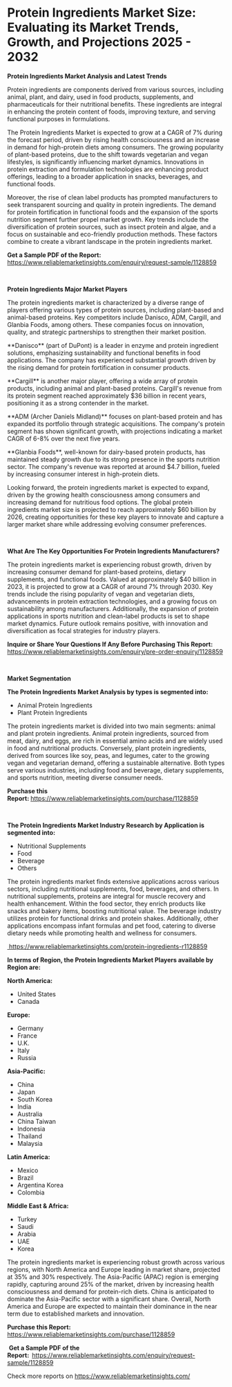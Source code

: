 <p><h1>Protein Ingredients Market Size: Evaluating its Market Trends, Growth, and Projections 2025 - 2032</h1></p><p><strong>Protein Ingredients Market Analysis and Latest Trends</strong></p>
<p><p>Protein ingredients are components derived from various sources, including animal, plant, and dairy, used in food products, supplements, and pharmaceuticals for their nutritional benefits. These ingredients are integral in enhancing the protein content of foods, improving texture, and serving functional purposes in formulations.</p><p>The Protein Ingredients Market is expected to grow at a CAGR of 7% during the forecast period, driven by rising health consciousness and an increase in demand for high-protein diets among consumers. The growing popularity of plant-based proteins, due to the shift towards vegetarian and vegan lifestyles, is significantly influencing market dynamics. Innovations in protein extraction and formulation technologies are enhancing product offerings, leading to a broader application in snacks, beverages, and functional foods.</p><p>Moreover, the rise of clean label products has prompted manufacturers to seek transparent sourcing and quality in protein ingredients. The demand for protein fortification in functional foods and the expansion of the sports nutrition segment further propel market growth. Key trends include the diversification of protein sources, such as insect protein and algae, and a focus on sustainable and eco-friendly production methods. These factors combine to create a vibrant landscape in the protein ingredients market.</p></p>
<p><strong>Get a Sample PDF of the Report:&nbsp;</strong> <a href="https://www.reliablemarketinsights.com/enquiry/request-sample/1128859?utm_campaign=3218&utm_medium=2&utm_source=Github&utm_content=ia&utm_term=07042025&utm_id=protein-ingredients">https://www.reliablemarketinsights.com/enquiry/request-sample/1128859</a></p>
<p>&nbsp;</p>
<p><strong>Protein Ingredients Major Market Players</strong></p>
<p><p>The protein ingredients market is characterized by a diverse range of players offering various types of protein sources, including plant-based and animal-based proteins. Key competitors include Danisco, ADM, Cargill, and Glanbia Foods, among others. These companies focus on innovation, quality, and strategic partnerships to strengthen their market position.</p><p>**Danisco** (part of DuPont) is a leader in enzyme and protein ingredient solutions, emphasizing sustainability and functional benefits in food applications. The company has experienced substantial growth driven by the rising demand for protein fortification in consumer products.</p><p>**Cargill** is another major player, offering a wide array of protein products, including animal and plant-based proteins. Cargill's revenue from its protein segment reached approximately $36 billion in recent years, positioning it as a strong contender in the market.</p><p>**ADM (Archer Daniels Midland)** focuses on plant-based protein and has expanded its portfolio through strategic acquisitions. The company's protein segment has shown significant growth, with projections indicating a market CAGR of 6-8% over the next five years.</p><p>**Glanbia Foods**, well-known for dairy-based protein products, has maintained steady growth due to its strong presence in the sports nutrition sector. The company's revenue was reported at around $4.7 billion, fueled by increasing consumer interest in high-protein diets.</p><p>Looking forward, the protein ingredients market is expected to expand, driven by the growing health consciousness among consumers and increasing demand for nutritious food options. The global protein ingredients market size is projected to reach approximately $60 billion by 2026, creating opportunities for these key players to innovate and capture a larger market share while addressing evolving consumer preferences.</p></p>
<p>&nbsp;</p>
<p><strong>What Are The Key Opportunities For Protein Ingredients Manufacturers?</strong></p>
<p><p>The protein ingredients market is experiencing robust growth, driven by increasing consumer demand for plant-based proteins, dietary supplements, and functional foods. Valued at approximately $40 billion in 2023, it is projected to grow at a CAGR of around 7% through 2030. Key trends include the rising popularity of vegan and vegetarian diets, advancements in protein extraction technologies, and a growing focus on sustainability among manufacturers. Additionally, the expansion of protein applications in sports nutrition and clean-label products is set to shape market dynamics. Future outlook remains positive, with innovation and diversification as focal strategies for industry players.</p></p>
<p><strong>Inquire or Share Your Questions If Any Before Purchasing This Report:</strong> <a href="https://www.reliablemarketinsights.com/enquiry/pre-order-enquiry/1128859?utm_campaign=3218&utm_medium=2&utm_source=Github&utm_content=ia&utm_term=07042025&utm_id=protein-ingredients">https://www.reliablemarketinsights.com/enquiry/pre-order-enquiry/1128859</a></p>
<p>&nbsp;</p>
<p><strong>Market Segmentation</strong></p>
<p><strong>The Protein Ingredients Market Analysis by types is segmented into:</strong></p>
<p><ul><li>Animal Protein Ingredients</li><li>Plant Protein Ingredients</li></ul></p>
<p><p>The protein ingredients market is divided into two main segments: animal and plant protein ingredients. Animal protein ingredients, sourced from meat, dairy, and eggs, are rich in essential amino acids and are widely used in food and nutritional products. Conversely, plant protein ingredients, derived from sources like soy, peas, and legumes, cater to the growing vegan and vegetarian demand, offering a sustainable alternative. Both types serve various industries, including food and beverage, dietary supplements, and sports nutrition, meeting diverse consumer needs.</p></p>
<p><strong>Purchase this Report:&nbsp;</strong><a href="https://www.reliablemarketinsights.com/purchase/1128859?utm_campaign=3218&utm_medium=2&utm_source=Github&utm_content=ia&utm_term=07042025&utm_id=protein-ingredients">https://www.reliablemarketinsights.com/purchase/1128859</a></p>
<p>&nbsp;</p>
<p><strong>The Protein Ingredients Market Industry Research by Application is segmented into:</strong></p>
<p><ul><li>Nutritional Supplements</li><li>Food</li><li>Beverage</li><li>Others</li></ul></p>
<p><p>The protein ingredients market finds extensive applications across various sectors, including nutritional supplements, food, beverages, and others. In nutritional supplements, proteins are integral for muscle recovery and health enhancement. Within the food sector, they enrich products like snacks and bakery items, boosting nutritional value. The beverage industry utilizes protein for functional drinks and protein shakes. Additionally, other applications encompass infant formulas and pet food, catering to diverse dietary needs while promoting health and wellness for consumers.</p></p>
<p><a href="https://www.reliablemarketinsights.com/protein-ingredients-r1128859?utm_campaign=3218&utm_medium=2&utm_source=Github&utm_content=ia&utm_term=07042025&utm_id=protein-ingredients">&nbsp;https://www.reliablemarketinsights.com/protein-ingredients-r1128859</a></p>
<p><strong>In terms of Region, the Protein Ingredients Market Players available by Region are:</strong></p>
<p>
    <p> <strong> North America: </strong>
        <ul>
            <li>United States</li>
            <li>Canada</li>
        </ul>
        </p> 
    <p> <strong> Europe: </strong>
        <ul>
            <li>Germany</li>
            <li>France</li>
            <li>U.K.</li>
            <li>Italy</li>
            <li>Russia</li>
        </ul>
        </p> 
    <p> <strong> Asia-Pacific: </strong>
        <ul>
            <li>China</li>
            <li>Japan</li>
            <li>South Korea</li>
            <li>India</li>
            <li>Australia</li>
            <li>China Taiwan</li>
            <li>Indonesia</li>
            <li>Thailand</li>
            <li>Malaysia</li>
        </ul>
        </p> 
    <p> <strong> Latin America: </strong>
        <ul>
            <li>Mexico</li>
            <li>Brazil</li>
            <li>Argentina Korea</li>
            <li>Colombia</li>
        </ul>
        </p> 
    <p> <strong> Middle East & Africa: </strong>
        <ul>
            <li>Turkey</li>
            <li>Saudi</li>
            <li>Arabia</li>
            <li>UAE</li>
            <li>Korea</li>
        </ul>
    </p>
    </p>
<p><p>The protein ingredients market is experiencing robust growth across various regions, with North America and Europe leading in market share, projected at 35% and 30% respectively. The Asia-Pacific (APAC) region is emerging rapidly, capturing around 25% of the market, driven by increasing health consciousness and demand for protein-rich diets. China is anticipated to dominate the Asia-Pacific sector with a significant share. Overall, North America and Europe are expected to maintain their dominance in the near term due to established markets and innovation.</p></p>
<p><strong>Purchase this Report: </strong><a href="https://www.reliablemarketinsights.com/purchase/1128859?utm_campaign=3218&utm_medium=2&utm_source=Github&utm_content=ia&utm_term=07042025&utm_id=protein-ingredients">https://www.reliablemarketinsights.com/purchase/1128859</a></p>
<p>&nbsp;<strong>Get a Sample PDF of the Report:&nbsp;&nbsp;</strong><a href="https://www.reliablemarketinsights.com/enquiry/request-sample/1128859?utm_campaign=3218&utm_medium=2&utm_source=Github&utm_content=ia&utm_term=07042025&utm_id=protein-ingredients">https://www.reliablemarketinsights.com/enquiry/request-sample/1128859</a></p>
<p><strong></strong></p>
<p>Check more reports on <a href="https://www.reliablemarketinsights.com/?utm_campaign=3218&utm_medium=2&utm_source=Github&utm_content=ia&utm_term=07042025&utm_id=protein-ingredients">https://www.reliablemarketinsights.com/</a></p>